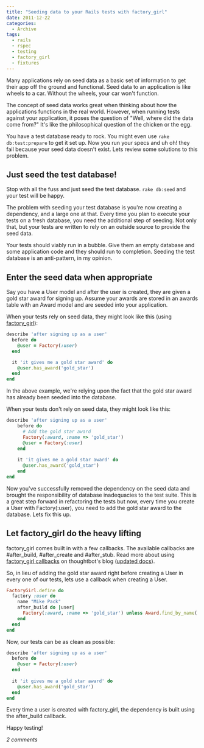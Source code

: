 ```yaml
---
title: "Seeding data to your Rails tests with factory_girl"
date: 2011-12-22
categories:
  - Archive
tags:
  - rails
  - rspec
  - testing
  - factory_girl
  - fixtures
---
```


Many applications rely on seed data as a basic set of information to get their app off the ground and functional. Seed data to an application is like wheels to a car. Without the wheels, your car won't function.

The concept of seed data works great when thinking about how the applications functions in the real world. However, when running tests against your application, it poses the question of "Well, where did the data come from?" It's like the philosophical question of the chicken or the egg.

You have a test database ready to rock. You might even use `rake db:test:prepare` to get it set up. Now you run your specs and uh oh! they fail because your seed data doesn't exist. Lets review some solutions to this problem.

## Just seed the test database!

Stop with all the fuss and just seed the test database. `rake db:seed` and your test will be happy.

The problem with seeding your test database is you're now creating a dependency, and a large one at that. Every time you plan to execute your tests on a fresh database, you need the additional step of seeding. Not only that, but your tests are written to rely on an outside source to provide the seed data.

Your tests should viably run in a bubble. Give them an empty database and some application code and they should run to completion. Seeding the test database is an anti-pattern, in my opinion.

## Enter the seed data when appropriate

Say you have a User model and after the user is created, they are given a gold star award for signing up. Assume your awards are stored in an awards table with an Award model and are seeded into your application.

When your tests rely on seed data, they might look like this (using <a href="https://github.com/thoughtbot/factory_girl" target="_blank">factory_girl</a>):

```ruby
describe 'after signing up as a user'
  before do
    @user = Factory(:user)
  end

  it 'it gives me a gold star award' do
    @user.has_award('gold_star')
  end
end
```

In the above example, we're relying upon the fact that the gold star award has already been seeded into the database.

When your tests don't rely on seed data, they might look like this:

```ruby
describe 'after signing up as a user'
    before do
      # Add the gold star award
      Factory(:award, :name => 'gold_star')
      @user = Factory(:user)
    end
  
    it 'it gives me a gold star award' do
      @user.has_award('gold_star')
    end
end
```

Now you've successfully removed the dependency on the seed data and brought the responsibility of database inadequacies to the test suite. This is a great step forward in refactoring the tests but now, every time you create a User with Factory(:user), you need to add the gold star award to the database. Lets fix this up.

## Let factory_girl do the heavy lifting

factory_girl comes built in with a few callbacks. The available callbacks are #after_build, #after_create and #after_stub. Read more about using <a href="http://robots.thoughtbot.com/post/254496652/aint-no-calla-back-girl" target="_blank">factory_girl callbacks</a> on thoughtbot's blog (<a href="https://github.com/thoughtbot/factory_girl/blob/master/GETTING_STARTED.md" target="_blank">updated docs</a>).

So, in lieu of adding the gold star award right before creating a User in every one of our tests, lets use a callback when creating a User.

```ruby
FactoryGirl.define do
  factory :user do
    name "Mike Pack"
    after_build do |user|
      Factory(:award, :name => 'gold_star') unless Award.find_by_name('gold_star').present?
    end
  end
end
```

Now, our tests can be as clean as possible:

```ruby
describe 'after signing up as a user'
  before do
    @user = Factory(:user)
  end
  
  it 'it gives me a gold star award' do
    @user.has_award('gold_star')
  end
end
```

Every time a user is created with factory_girl, the dependency is built using the after_build callback.

Happy testing!

*2 comments*